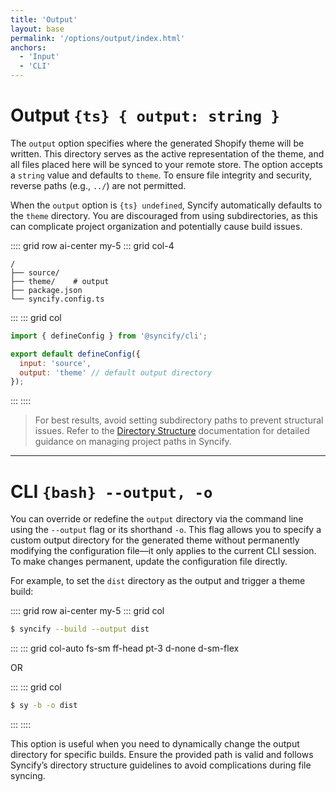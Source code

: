 ```yaml
---
title: 'Output'
layout: base
permalink: '/options/output/index.html'
anchors:
  - 'Input'
  - 'CLI'
---
```


# Output `{ts} { output: string }`

The `output` option specifies where the generated Shopify theme will be written. This directory serves as the active representation of the theme, and all files placed here will be synced to your remote store. The option accepts a `string` value and defaults to `theme`. To ensure file integrity and security, reverse paths (e.g., `../`) are not permitted.

When the `output` option is `{ts} undefined`, Syncify automatically defaults to the `theme` directory. You are discouraged from using subdirectories, as this can complicate project organization and potentially cause build issues.

:::: grid row ai-center my-5
::: grid col-4

```treeview
/
├── source/
├── theme/    # output
├── package.json
└── syncify.config.ts
```

:::
::: grid col

```js
import { defineConfig } from '@syncify/cli';

export default defineConfig({
  input: 'source',
  output: 'theme' // default output directory
});
```

:::
::::

> For best results, avoid setting subdirectory paths to prevent structural issues. Refer to the [Directory Structure](/usage/directory-structure/) documentation for detailed guidance on managing project paths in Syncify.

---

# CLI `{bash} --output, -o`

You can override or redefine the `output` directory via the command line using the `--output` flag or its shorthand `-o`. This flag allows you to specify a custom output directory for the generated theme without permanently modifying the configuration file—it only applies to the current CLI session. To make changes permanent, update the configuration file directly.

For example, to set the `dist` directory as the output and trigger a theme build:

:::: grid row ai-center my-5
::: grid col

```bash
$ syncify --build --output dist
```

:::
::: grid col-auto fs-sm ff-head pt-3 d-none d-sm-flex

OR

:::
::: grid col

```bash
$ sy -b -o dist
```

:::
::::

This option is useful when you need to dynamically change the output directory for specific builds. Ensure the provided path is valid and follows Syncify’s directory structure guidelines to avoid complications during file syncing.
